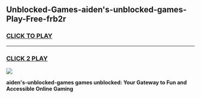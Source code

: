 
## Unblocked-Games-aiden's-unblocked-games-Play-Free-frb2r
<h3>
<a href="https://premium76.site?title=aiden's-unblocked-games&ref=12A">CLICK TO PLAY</a></h3>
<hr>

<h3>
<a href="https://premium76.site?title=aiden's-unblocked-games&ref=12A">CLICK 2 PLAY</a>
  
</h3>

<a href="https://premium76.site?title=aiden's-unblocked-games&ref=12A"><img src="https://clearcache.store/games.png"></a>


**aiden's-unblocked-games games unblocked: Your Gateway to Fun and Accessible Online Gaming**
